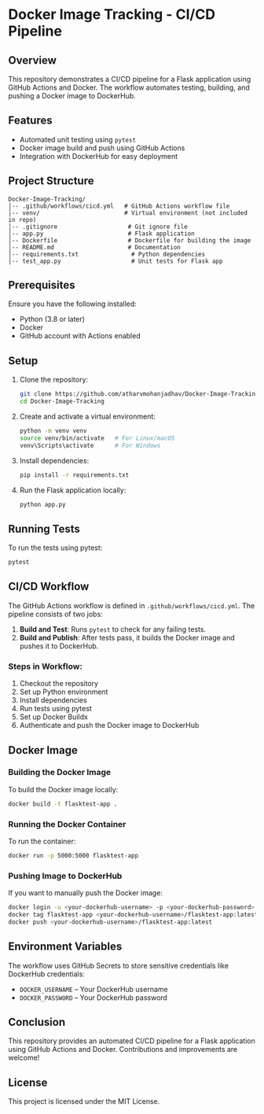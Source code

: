 # Docker Image Tracking - CI/CD Pipeline

## Overview
This repository demonstrates a CI/CD pipeline for a Flask application using GitHub Actions and Docker. The workflow automates testing, building, and pushing a Docker image to DockerHub.

## Features
- Automated unit testing using `pytest`
- Docker image build and push using GitHub Actions
- Integration with DockerHub for easy deployment

## Project Structure
```
Docker-Image-Tracking/
│-- .github/workflows/cicd.yml   # GitHub Actions workflow file
│-- venv/                        # Virtual environment (not included in repo)
│-- .gitignore                    # Git ignore file
│-- app.py                        # Flask application
│-- Dockerfile                    # Dockerfile for building the image
│-- README.md                     # Documentation
│-- requirements.txt               # Python dependencies
│-- test_app.py                    # Unit tests for Flask app
```

## Prerequisites
Ensure you have the following installed:
- Python (3.8 or later)
- Docker
- GitHub account with Actions enabled

## Setup
1. Clone the repository:
   ```sh
   git clone https://github.com/atharvmohanjadhav/Docker-Image-Tracking.git
   cd Docker-Image-Tracking
   ```
2. Create and activate a virtual environment:
   ```sh
   python -m venv venv
   source venv/bin/activate   # For Linux/macOS
   venv\Scripts\activate      # For Windows
   ```
3. Install dependencies:
   ```sh
   pip install -r requirements.txt
   ```
4. Run the Flask application locally:
   ```sh
   python app.py
   ```

## Running Tests
To run the tests using pytest:
```sh
pytest
```

## CI/CD Workflow
The GitHub Actions workflow is defined in `.github/workflows/cicd.yml`. The pipeline consists of two jobs:
1. **Build and Test**: Runs `pytest` to check for any failing tests.
2. **Build and Publish**: After tests pass, it builds the Docker image and pushes it to DockerHub.

### Steps in Workflow:
1. Checkout the repository
2. Set up Python environment
3. Install dependencies
4. Run tests using pytest
5. Set up Docker Buildx
6. Authenticate and push the Docker image to DockerHub

## Docker Image
### Building the Docker Image
To build the Docker image locally:
```sh
docker build -t flasktest-app .
```

### Running the Docker Container
To run the container:
```sh
docker run -p 5000:5000 flasktest-app
```

### Pushing Image to DockerHub
If you want to manually push the Docker image:
```sh
docker login -u <your-dockerhub-username> -p <your-dockerhub-password>
docker tag flasktest-app <your-dockerhub-username>/flasktest-app:latest
docker push <your-dockerhub-username>/flasktest-app:latest
```

## Environment Variables
The workflow uses GitHub Secrets to store sensitive credentials like DockerHub credentials:
- `DOCKER_USERNAME` – Your DockerHub username
- `DOCKER_PASSWORD` – Your DockerHub password

## Conclusion
This repository provides an automated CI/CD pipeline for a Flask application using GitHub Actions and Docker. Contributions and improvements are welcome!

## License
This project is licensed under the MIT License.

